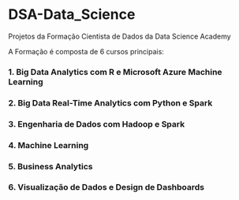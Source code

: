 # DSA-Data_Science
Projetos da Formação Cientista de Dados da Data Science Academy

A Formação é composta de 6 cursos principais:

###    1. Big Data Analytics com R e Microsoft Azure Machine Learning
###   2. Big Data Real-Time Analytics com Python e Spark
###    3. Engenharia de Dados com Hadoop e Spark
###    4. Machine Learning
###    5. Business Analytics
###    6. Visualização de Dados e Design de Dashboards